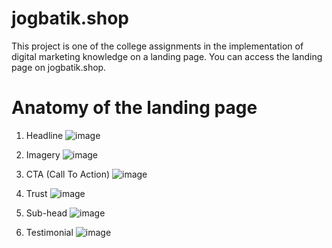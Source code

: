 # jogbatik.shop

This project is one of the college assignments in the implementation of digital marketing knowledge on a landing page. You can access the landing page on jogbatik.shop.

# Anatomy of the landing page

1. Headline
   ![image](https://github.com/RizkyGabS/jogbatik.github.io/assets/91860792/5ff95229-695c-4bbc-bcfc-ad1b2c952fbf)

3. Imagery
   ![image](https://github.com/RizkyGabS/jogbatik.github.io/assets/91860792/717a4368-e124-4db2-a0ef-afa5a422a158)

5. CTA (Call To Action)
   ![image](https://github.com/RizkyGabS/jogbatik.github.io/assets/91860792/79622481-4c13-41b6-a41a-b7e879d7a1f7)

7. Trust
   ![image](https://github.com/RizkyGabS/jogbatik.github.io/assets/91860792/71a4884f-dc6f-445c-ae91-cc3ce0236fc6)

9. Sub-head
    ![image](https://github.com/RizkyGabS/jogbatik.github.io/assets/91860792/89ebbb3d-e2fa-48ab-bd49-19556acf45d9)

11. Testimonial
    ![image](https://github.com/RizkyGabS/jogbatik.github.io/assets/91860792/071bfb98-ba9a-4043-a37a-b10e7d2bd2d7)
